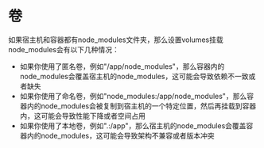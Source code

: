 # 卷

如果宿主机和容器都有node_modules文件夹，那么设置volumes挂载node_modules会有以下几种情况：

* 如果你使用了匿名卷，例如"/app/node_modules"，那么容器内的node_modules会覆盖宿主机的node_modules，这可能会导致依赖不一致或者缺失
* 如果你使用了命名卷，例如"node_modules:/app/node_modules"，那么容器内的node_modules会被复制到宿主机的一个特定位置，然后再挂载到容器内，这可能会导致性能下降或者空间占用
* 如果你使用了本地卷，例如".:/app"，那么宿主机的node_modules会覆盖容器内的node_modules，这可能会导致架构不兼容或者版本冲突
